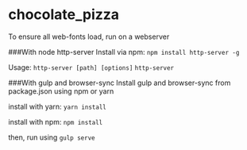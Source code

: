 # chocolate_pizza

To ensure all web-fonts load, run on a webserver

###With node http-server
Install via npm:
`npm install http-server -g`

Usage:
`http-server [path] [options]`
`http-server`


###With gulp and browser-sync
Install gulp and browser-sync from package.json using npm or yarn

install with yarn:
`yarn install`

install with npm:
`npm install`

then,
run using `gulp serve`
